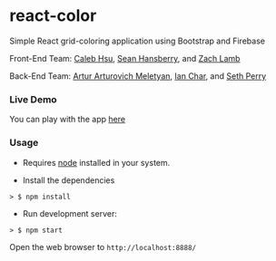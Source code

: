 # react-color
Simple React grid-coloring application using Bootstrap and Firebase

Front-End Team: [Caleb Hsu](https://github.com/calebhsu), [Sean Hansberry](https://github.com/seanhansberry), and [Zach Lamb](https://github.com/ZachLamb)

Back-End Team: [Artur Arturovich Meletyan](https://github.com/ameletyan), [Ian Char](https://github.com/IanChar), and [Seth Perry](https://github.com/sperry94)

### Live Demo

You can play with the app [here](https://gridproject-fd25f.firebaseapp.com/#)

### Usage

* Requires [node](https://nodejs.org/en/) installed in your system.

* Install the dependencies

```
> $ npm install
```

* Run development server:

```
> $ npm start
```

Open the web browser to `http://localhost:8888/`
